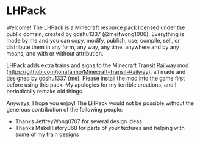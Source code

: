 # LHPack
Welcome! The LHPack is a Minecraft resource pack licensed under the public domain, created by gdshu1337 (@meifwong1006). Everything is made by me and you can copy, modify, publish, use, compile, sell, or distribute them in any form, any way, any time, anywhere and by any means, and with or without attribution.

LHPack adds extra trains and signs to the Minecraft Transit Railway mod (https://github.com/jonafanho/Minecraft-Transit-Railway), all made and designed by gdshu1337 (me). Please install the mod into the game first before using this pack. My apologies for my terrible creations, and I periodically remake old things.

Anyways, I hope you enjoy! The LHPack would not be possible without the generous contribution of the following people:
- Thanks JeffreyWong0707 for several design ideas
- Thanks MakeHistory068 for parts of your textures and helping with some of my train designs
